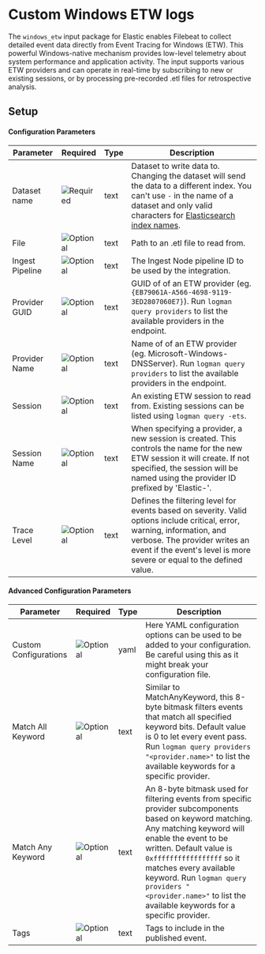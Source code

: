 # Custom Windows ETW logs

The `windows_etw` input package for Elastic enables Filebeat to collect detailed event data directly from Event Tracing for Windows (ETW). This powerful Windows-native mechanism provides low-level telemetry about system performance and
application activity. The input supports various ETW providers and can operate in real-time by subscribing to new or existing sessions, or by processing pre-recorded .etl files for retrospective analysis.


## Setup


#### Configuration Parameters

| Parameter |  Required | Type | Description |
| --- | --- | --- | --- |
| Dataset name | ![Required](https://img.shields.io/badge/✔-93c93e?style=flat) | text | Dataset to write data to. Changing the dataset will send the data to a different index. You can't use `-` in the name of a dataset and only valid characters for [Elasticsearch index names](https://www.elastic.co/guide/en/elasticsearch/reference/current/docs-index_.html).  |
| File | ![Optional](https://img.shields.io/badge/✘-fed10c?style=flat) | text | Path to an .etl file to read from.  |
| Ingest Pipeline | ![Optional](https://img.shields.io/badge/✘-fed10c?style=flat) | text | The Ingest Node pipeline ID to be used by the integration.   |
| Provider GUID | ![Optional](https://img.shields.io/badge/✘-fed10c?style=flat) | text | GUID of of an ETW provider (eg. `{EB79061A-A566-4698-9119-3ED2807060E7}`). Run `logman query providers` to list the available providers in the endpoint.  |
| Provider Name | ![Optional](https://img.shields.io/badge/✘-fed10c?style=flat) | text | Name of of an ETW provider (eg. Microsoft-Windows-DNSServer). Run `logman query providers` to list the available providers in the endpoint.  |
| Session | ![Optional](https://img.shields.io/badge/✘-fed10c?style=flat) | text | An existing ETW session to read from. Existing sessions can be listed using `logman query -ets`.  |
| Session Name | ![Optional](https://img.shields.io/badge/✘-fed10c?style=flat) | text | When specifying a provider, a new session is created. This controls the name for the new ETW session it will create. If not specified, the session will be named using the provider ID prefixed by 'Elastic-'.  |
| Trace Level | ![Optional](https://img.shields.io/badge/✘-fed10c?style=flat) | text | Defines the filtering level for events based on severity. Valid options include critical, error, warning, information, and verbose. The provider writes an event if the event's level is more severe or equal to the defined value.  |

#### Advanced Configuration Parameters

| Parameter |  Required | Type | Description |
| --- | --- | --- | --- |
| Custom Configurations | ![Optional](https://img.shields.io/badge/✘-fed10c?style=flat) | yaml | Here YAML configuration options can be used to be added to your configuration. Be careful using this as it might break your configuration file.  |
| Match All Keyword | ![Optional](https://img.shields.io/badge/✘-fed10c?style=flat) | text | Similar to MatchAnyKeyword, this 8-byte bitmask filters events that match all specified keyword bits. Default value is 0 to let every event pass. Run `logman query providers "<provider.name>"` to list the available keywords for a specific provider.  |
| Match Any Keyword | ![Optional](https://img.shields.io/badge/✘-fed10c?style=flat) | text | An 8-byte bitmask used for filtering events from specific provider subcomponents based on keyword matching. Any matching keyword will enable the event to be written. Default value is `0xfffffffffffffffff` so it matches every available keyword. Run `logman query providers "<provider.name>"` to list the available keywords for a specific provider.  |
| Tags | ![Optional](https://img.shields.io/badge/✘-fed10c?style=flat) | text | Tags to include in the published event.  |
